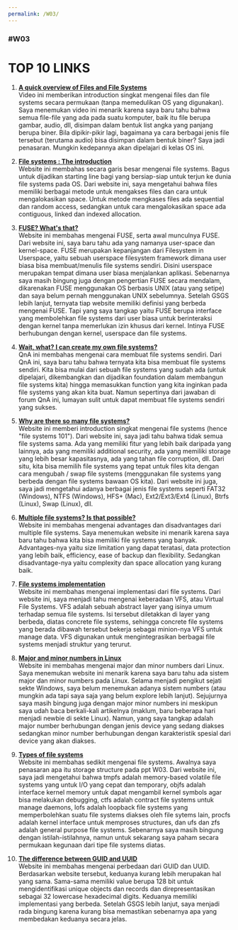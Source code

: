 ```yaml
--- 
permalink: /W03/ 
---
```


### #W03

# TOP 10 LINKS

1. [**A quick overview of Files and File Systems**](https://www.youtube.com/watch?v=KN8YgJnShPM)\
Video ini memberikan introduction singkat mengenai files dan file systems secara permukaan (tanpa memedulikan OS yang digunakan). Saya menemukan video ini menarik 
karena saya baru tahu bahwa semua file-file yang ada pada suatu komputer, baik itu file berupa gambar, audio, dll, disimpan dalam bentuk list angka yang panjang 
berupa biner. Bila dipikir-pikir lagi, bagaimana ya cara berbagai jenis file tersebut (terutama audio) bisa disimpan dalam bentuk biner? Saya jadi penasaran. 
Mungkin kedepannya akan dipelajari di kelas OS ini.

2. [**File systems : The introduction**](https://www.guru99.com/file-systems-operating-system.html)\
Website ini membahas secara garis besar mengenai file systems. Bagus untuk dijadikan starting line bagi yang bersiap-siap untuk terjun ke dunia file systems pada 
OS. Dari website ini, saya mengetahui bahwa files memiliki berbagai metode untuk mengakses files dan cara untuk mengalokasikan space. Untuk metode mengkases files 
ada sequential dan random access, sedangkan untuk cara mengalokasikan space ada contiguous, linked dan indexed allocation.

3. [**FUSE? What's that?**](https://www.linuxtoday.com/blog/user-space-file-systems.html)\
Website ini membahas mengenai FUSE, serta awal munculnya FUSE. Dari website ini, saya baru tahu ada yang namanya user-space dan kernel-space. FUSE merupakan 
kepanjangan dari Filesystem in Userspace, yaitu sebuah userspace filesystem framework dimana user biasa bisa membuat/menulis file systems sendiri. Disini userspace 
merupakan tempat dimana user biasa menjalankan aplikasi. Sebenarnya saya masih bingung juga dengan pengertian FUSE secara mendalam, dikarenakan FUSE menggunakan OS 
berbasis UNIX (atau yang setipe) dan saya belum pernah menggunakan UNIX sebelumnya. Setelah GSGS lebih lanjut, ternyata tiap website memiliki definisi yang berbeda 
mengenai FUSE. Tapi yang saya tangkap yaitu FUSE berupa interface yang membolehkan file systems dari user biasa untuk berinteraksi dengan kernel tanpa memerlukan 
izin khusus dari kernel. Intinya FUSE berhubungan dengan kernel, userspace dan file systems.

4. [**Wait, what? I can create my own file systems?**](https://www.quora.com/I-want-to-create-my-own-filesystem-where-should-I-start)\
QnA ini membahas mengenai cara membuat file systems sendiri. Dari QnA ini, saya baru tahu bahwa ternyata kita bisa membuat file systems sendiri. Kita bisa mulai dari sebuah file systems yang 
sudah ada (untuk dipelajari, dikembangkan dan dijadikan foundation dalam membangun file systems kita) hingga memasukkan function yang kita inginkan pada file 
systems yang akan kita buat. Namun sepertinya dari jawaban di forum QnA ini, lumayan sulit untuk dapat membuat file systems sendiri yang sukses.

5. [**Why are there so many file systems?**](https://www.howtogeek.com/196051/htg-explains-what-is-a-file-system-and-why-are-there-so-many-of-them/)\
Website ini memberi introduction singkat mengenai file systems (hence "file systems 101"). Dari website ini, saya jadi tahu bahwa tidak semua file systems sama. Ada 
yang memiliki fitur yang lebih baik daripada yang lainnya, ada yang memiliki additional security, ada yang memiliki storage yang lebih besar kapasitasnya, ada yang 
tahan file corruption, dll. Dari situ, kita bisa memilih file systems yang tepat untuk files kita dengan cara mengubah / swap file systems (menggunakan file systems 
yang berbeda dengan file systems bawaan OS kita). Dari website ini juga, saya jadi mengetahui adanya berbagai jenis file systems seperti FAT32 (Windows), NTFS 
(Windows), HFS+ (Mac), Ext2/Ext3/Ext4 (Linux), Btrfs (Linux), Swap (Linux), dll.

6. [**Multiple file systems? Is that possible?**](https://fog.ccsf.edu/~gboyd/cs260a/online/filesystems/multiple.html)\
Website ini membahas mengenai advantages dan disadvantages dari multiple file systems. Saya menemukan website ini menarik karena saya baru tahu bahwa kita bisa 
memiliki file systems yang banyak. Advantages-nya yaitu size limitation yang dapat teratasi, data protection yang lebih baik, efficiency, ease of backup dan 
flexibility. Sedangkan disadvantage-nya yaitu complexity dan space allocation yang kurang baik.

7. [**File systems implementation**](https://gcallah.github.io/OperatingSystems/FileImplementation.html)\
Website ini membahas mengenai implementasi dari file systems. Dari website ini, saya menjadi tahu mengenai keberadaan VFS, atau Virtual File Systems. VFS adalah 
sebuah abstract layer yang isinya umum terhadap semua file systems. Isi tersebut diletakkan di layer yang berbeda, diatas concrete file systems, sehingga concrete 
file systems yang berada dibawah tersebut bekerja sebagai minion-nya VFS untuk manage data. VFS digunakan untuk mengintegrasikan berbagai file systems menjadi 
struktur yang terurut.

8. [**Major and minor numbers in Linux**](https://www.embhack.com/introduction-to-major-and-minor-number/)\
Website ini membahas mengenai major dan minor numbers dari Linux. Saya menemukan website ini menarik karena saya baru tahu ada sistem major dan minor numbers pada 
Linux. Selama menjadi pengikut sejati sekte Windows, saya belum menemukan adanya sistem numbers (atau mungkin ada tapi saya saja yang belum explore lebih lanjut). 
Sejujurnya saya masih bingung juga dengan major minor numbers ini meskipun saya udah baca berkali-kali artikelnya (maklum, baru beberapa hari menjadi newbie di 
sekte Linux). Namun, yang saya tangkap adalah major number berhubungan dengan jenis device yang sedang diakses sedangkan minor number berhubungan dengan 
karakteristik spesial dari device yang akan diakses.

9. [**Types of file systems**](https://www.coursehero.com/file/p1gd0si4/general-purpose-file-systems-there-are-many-special-purpose-file-systems/)\
Website ini membahas sedikit mengenai file systems. Awalnya saya penasaran apa itu storage structure pada ppt W03. Dari website ini, saya jadi mengetahui bahwa 
tmpfs adalah memory-based volatile file systems yang untuk I/O yang cepat dan temporary, objfs adalah interface kernel memory untuk dapat mengambil kernel symbols 
agar bisa melakukan debugging, ctfs adalah contract file systems untuk manage daemons, lofs adalah loopback file systems yang memperbolehkan suatu file systems 
diakses oleh file sytems lain, procfs adalah kernel interface untuk memproses structures, dan ufs dan zfs adalah general purpose file systems. Sebenarnya saya masih 
bingung dengan istilah-istilahnya, namun untuk sekarang saya paham secara permukaan kegunaan dari tipe file systems diatas.

10. [**The difference between GUID and UUID**](https://phpfog.com/difference-between-guid-and-uuid/)\
Website ini membahas mengenai perbedaan dari GUID dan UUID. Berdasarkan website tersebut, keduanya kurang lebih merupakan hal yang sama. Sama-sama memiliki value 
berupa 128 bit untuk mengidentifikasi unique objects dan records dan direpresentasikan sebagai 32 lowercase hexadecimal digits. Keduanya memiliki implementasi yang 
berbeda. Setelah GSGS lebih lanjut, saya menjadi rada bingung karena kurang bisa memastikan sebenarnya apa yang membedakan keduanya secara jelas.
